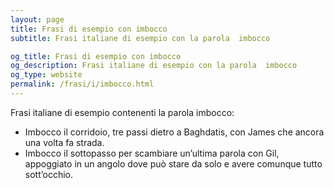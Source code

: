 ```yaml
---
layout: page
title: Frasi di esempio con imbocco 
subtitle: Frasi italiane di esempio con la parola  imbocco

og_title: Frasi di esempio con imbocco 
og_description: Frasi italiane di esempio con la parola  imbocco
og_type: website
permalink: /frasi/i/imbocco.html
---
```


Frasi italiane di esempio contenenti la parola imbocco:


- Imbocco il corridoio, tre passi dietro a Baghdatis, con James che ancora una volta fa strada.
- Imbocco il sottopasso per scambiare un’ultima parola con Gil, appoggiato in un angolo dove può stare da solo e avere comunque tutto sott’occhio.
